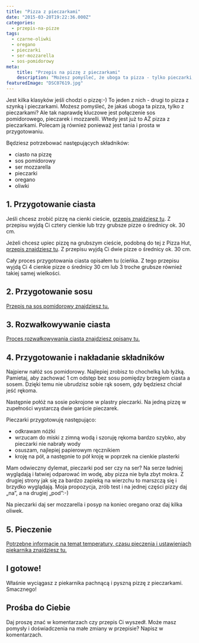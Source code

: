```yaml
---
title: "Pizza z pieczarkami"
date: "2015-03-20T19:22:36.000Z"
categories: 
  - przepis-na-pizze
tags: 
  - czarne-oliwki
  - oregano
  - pieczarki
  - ser-mozzarella
  - sos-pomidorowy
meta: 
    title: "Przepis na pizzę z pieczarkami"
    description: "Możesz pomyśleć, że uboga ta pizza - tylko pieczarki, ale w tym przepisie to AŻ pieczarki. Pizza z pieczarkami - sprawdź przepis"
featuredImage: "DSC07619.jpg"
---
```


Jest kilka klasyków jeśli chodzi o pizzę:-) To jeden z nich - drugi to pizza z szynką i pieczarkami. Możesz pomyśleć, że jakaś uboga ta pizza, tylko z pieczarkami? Ale tak naprawdę kluczowe jest połączenie sos pomidorowego, pieczarek i mozzarelli. Wtedy jest już to AŻ pizza z pieczarkami. Polecam ją również ponieważ jest tania i prosta w przygotowaniu.

Będziesz potrzebować następujących składników:

- ciasto na pizzę
- sos pomidorowy
- ser mozzarella
- pieczarki
- oregano
- oliwki

## 1\. Przygotowanie ciasta

Jeśli chcesz zrobić pizzę na cienki cieście, <a title="Przepis na ciasto na pizzę" href="/przepis-na-ciasto-na-pizze/">przepis znajdziesz tu</a>. Z przepisu wyjdą Ci cztery cienkie lub trzy grubsze pizze o średnicy ok. 30 cm.

Jeżeli chcesz upiec pizzę na grubszym cieście, podobną do tej z Pizza Hut, <a title="Jeszcze lepszy przepis na pizzę jak z Pizza Hut…" href="/jeszcze-lepszy-przepis-na-pizze-jak-z-pizza-hut/">przepis znajdziesz tu</a>. Z przepisu wyjdą Ci dwie pizze o średnicy ok. 30 cm.

Cały proces przygotowania ciasta opisałem tu (cieńka. Z tego przepisu wyjdą Ci 4 cienkie pizze o średnicy 30 cm lub 3 troche grubsze również takiej samej wielkości.

## 2\. Przygotowanie sosu

<a title="Sos pomidorowy" href="/sos-pomidorowy/">Przepis na sos pomidorowy znajdziesz tu.</a>

## 3\. Rozwałkowywanie ciasta

<a title="Jak wałkować ciasto do pizzy?" href="/jak-walkowac-ciasto-pizzy/">Proces rozwałkowywania ciasta znajdziesz opisany tu.</a>

## 4\. Przygotowanie i nakładanie składników

Najpierw nałóż sos pomidorowy. Najlepiej zrobisz to chochelką lub łyżką. Pamietaj, aby zachować 1 cm odstęp bez sosu pomiędzy brzegiem ciasta a sosem. Dzięki temu nie ubrudzisz sobie rąk sosem, gdy będziesz chciał jeść rękoma.

Następnie połóż na sosie pokrojone w plastry pieczarki. Na jedną pizzę w zupełności wystarczą dwie garście pieczarek.

Pieczarki przygotowuję następująco:

- odkrawam nóżki
- wrzucam do miski z zimną wodą i szoruję rękoma bardzo szybko, aby pieczarki nie nabrały wody
- osuszam, najlepiej papierowym ręcznikiem
- kroję na pół, a następnie to pół kroję w poprzek na cienkie plasterki

Mam odwieczny dylemat, pieczarki pod ser czy na ser? Na serze ładniej wyglądają i łatwiej odparować im wodę, aby pizza nie była zbyt mokra. Z drugiej strony jak się za bardzo zapieką na wierzchu to marszczą się i brzydko wyglądają. Moja propozycja, zrób test i na jednej części pizzy daj „na”, a na drugiej „pod”:-)

Na pieczarki daj ser mozzarella i posyp na koniec oregano oraz daj kilka oliwek.

## 5\. Pieczenie

<a title="Pieczenie pizzy" href="/pieczenie-pizzy/">Potrzebne informacje na temat temperatury, czasu pieczenia i ustawieniach piekarnika znajdziesz tu.</a>

## I gotowe!

Właśnie wyciągasz z piekarnika pachnącą i pyszną pizzę z pieczarkami. Smacznego!

## Prośba do Ciebie

Daj proszę znać w komentarzach czy przepis Ci wyszedł. Może masz pomysły i doświadczenia na małe zmiany w przepisie? Napisz w komentarzach.
